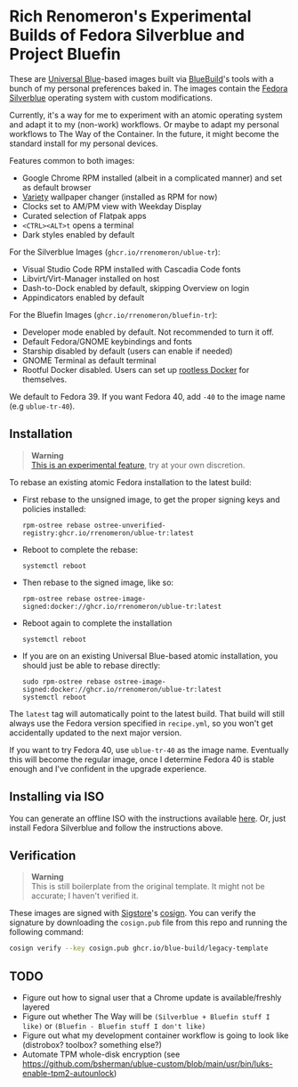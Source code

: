 # Rich Renomeron's Experimental Builds of Fedora Silverblue and Project Bluefin

These are [Universal Blue](https://universal-blue.org)-based images built via [BlueBuild](https://bulue-build.org)'s 
tools with a bunch of my personal preferences baked in.  The images contain the 
[Fedora Silverblue](https://silverblue.fedoraproject.org) operating system
with custom modifications.

Currently, it's a way for me to experiment with an 
atomic operating system and adapt it to my (non-work) workflows.  Or maybe to adapt my personal workflows to The Way of
the Container. In the future, it might become the standard install for my personal devices.

Features common to both images:

- Google Chrome RPM installed (albeit in a complicated manner) and set as default browser
- [Variety](https://peterlevi.com/variety/) wallpaper changer (installed as RPM for now)
- Clocks set to AM/PM view with Weekday Display
- Curated selection of Flatpak apps
- ``<CTRL><ALT>t`` opens a terminal
- Dark styles enabled by default

For the Silverblue Images (``ghcr.io/rrenomeron/ublue-tr``):

- Visual Studio Code RPM installed with Cascadia Code fonts
- Libvirt/Virt-Manager installed on host
- Dash-to-Dock enabled by default, skipping Overview on login
- Appindicators enabled by default

For the Bluefin Images (``ghcr.io/rrenomeron/bluefin-tr``):

- Developer mode enabled by default.  Not recommended to turn it off.
- Default Fedora/GNOME keybindings and fonts
- Starship disabled by default (users can enable if needed)
- GNOME Terminal as default terminal
- Rootful Docker disabled.  Users can set up [rootless Docker](https://docs.docker.com/engine/security/rootless/) for themselves.

We default to Fedora 39.  If you want Fedora 40, add ``-40`` to the image name (e.g ``ublue-tr-40``).

## Installation

> **Warning**  
> [This is an experimental feature](https://www.fedoraproject.org/wiki/Changes/OstreeNativeContainerStable), try at your own discretion.

To rebase an existing atomic Fedora installation to the latest build:

- First rebase to the unsigned image, to get the proper signing keys and policies installed:
  ```
  rpm-ostree rebase ostree-unverified-registry:ghcr.io/rrenomeron/ublue-tr:latest
  ```
- Reboot to complete the rebase:
  ```
  systemctl reboot
  ```
- Then rebase to the signed image, like so:
  ```
  rpm-ostree rebase ostree-image-signed:docker://ghcr.io/rrenomeron/ublue-tr:latest
  ```
- Reboot again to complete the installation
  ```
  systemctl reboot
  ```

- If you are on an existing Universal Blue-based atomic installation, you should just be able to
  rebase directly:
  ```
  sudo rpm-ostree rebase ostree-image-signed:docker://ghcr.io/rrenomeron/ublue-tr:latest
  systemctl reboot
  ```

The `latest` tag will automatically point to the latest build. That build will still always use the Fedora version specified in `recipe.yml`, so you won't get accidentally updated to the next major version.

If you want to try Fedora 40, use ``ublue-tr-40`` as the image name.  Eventually this will become the
regular image, once I determine Fedora 40 is stable enough and I've confident in the upgrade experience.

## Installing via ISO

You can generate an offline ISO with the instructions available [here](https://blue-build.org/learn/universal-blue/#fresh-install-from-an-iso).  Or, just install Fedora Silverblue and follow the instructions above.

## Verification
> **Warning**  
> This is still boilerplate from the original template.  It might not be accurate; I haven't verified it.

These images are signed with [Sigstore](https://www.sigstore.dev/)'s [cosign](https://github.com/sigstore/cosign). You can verify the signature by downloading the `cosign.pub` file from this repo and running the following command:

```bash
cosign verify --key cosign.pub ghcr.io/blue-build/legacy-template
```

## TODO

- Figure out how to signal user that a Chrome update is available/freshly layered
- Figure out whether The Way will be ``(Silverblue + Bluefin stuff I like)`` or ``(Bluefin - Bluefin stuff I don't like)``
- Figure out what my development container workflow is going to look like (distrobox? toolbox? something else?)
- Automate TPM whole-disk encryption (see https://github.com/bsherman/ublue-custom/blob/main/usr/bin/luks-enable-tpm2-autounlock)


